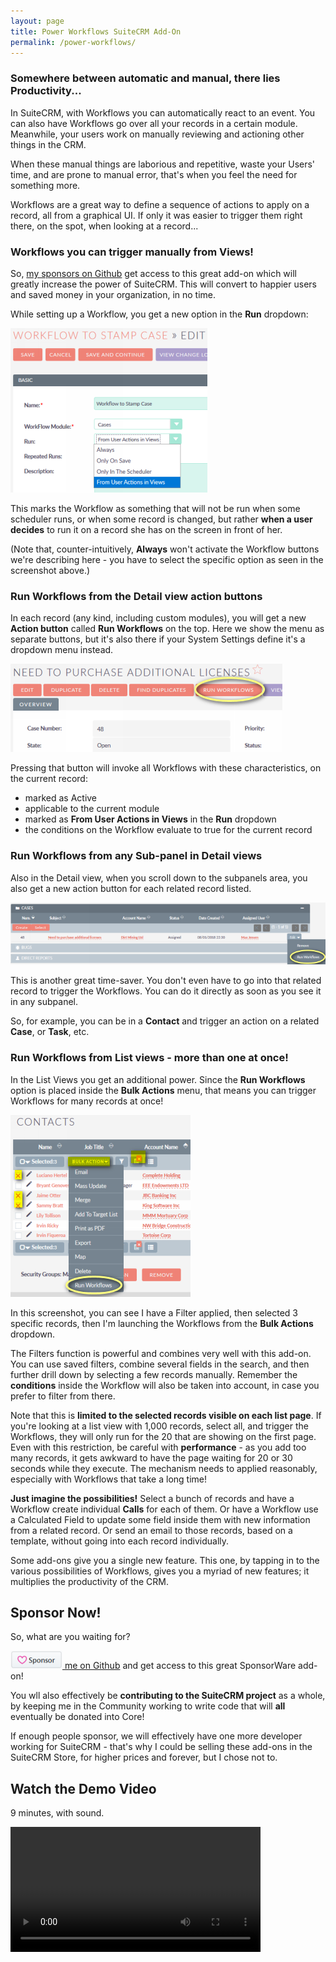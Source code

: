 ```yaml
---
layout: page
title: Power Workflows SuiteCRM Add-On
permalink: /power-workflows/
---
```


### Somewhere between automatic and manual, there lies **Productivity**...

In SuiteCRM, with Workflows you can automatically react to an event. 
You can also have Workflows go over all your records in a certain module. Meanwhile, your users 
work on manually reviewing and actioning other things in the CRM.

When these manual things are laborious and repetitive, waste your Users' time, and are prone 
to manual error, that's when you feel the need for something more.

Workflows are a great way to define a sequence of actions to apply on a record, all from 
a graphical UI. If only it was easier to trigger them right there, on the spot, when looking at
a record...

### Workflows you can trigger manually from Views!

So, [my sponsors on Github](https://github.com/sponsors/pgorod) get access to this great add-on 
which will greatly increase the power of SuiteCRM. This will convert to happier users and 
saved money in your organization, in no time.

While setting up a Workflow, you get a new option in the **Run** dropdown:

![New option in "Run" dropdown](../images/pw_dropdown.png)

This marks the Workflow as something that will not be run when some scheduler runs, 
or when some record is changed, but rather **when a user decides** to run it on a record she 
has on the screen in front of her.

(Note that, counter-intuitively, **Always** won't activate the Workflow buttons we're describing here - you 
have to select the specific option as seen in the screenshot above.)  

### Run Workflows from the Detail view action buttons

In each record (any kind, including custom modules), you will get a new **Action button** 
called **Run Workflows** on the top. Here we show the menu as separate buttons, but it's
also there if your System Settings define it's a dropdown menu instead.

![New button in Detail view Action buttons](../images/pw_detail.png)

Pressing that button will invoke all Workflows with these characteristics, on the current record:
* marked as Active
* applicable to the current module
* marked as **From User Actions in Views** in the **Run** dropdown
* the conditions on the Workflow evaluate to true for the current record

### Run Workflows from any Sub-panel in Detail views

Also in the Detail view, when you scroll down to the subpanels area, you also get a new action
button for each related record listed.  

![New button in Detail view Action buttons](../images/pw_subpanel.png)

This is another great time-saver. You don't even have to go into that related record 
to trigger the Workflows. You can do it directly as soon as you see it in any subpanel.

So, for example, you can be in a **Contact** and trigger an action on a related **Case**, 
or **Task**, etc.

### Run Workflows from List views - more than one at once!

In the List Views you get an additional power. Since the **Run Workflows** option is placed
inside the **Bulk Actions** menu, that means you can trigger Workflows for many records at once!  

![New button in Detail view Action buttons](../images/pw_listview.png)

In this screenshot, you can see I have a Filter applied, then selected 3 specific records, then I'm
launching the Workflows from the **Bulk Actions** dropdown.

The Filters function is powerful and combines very well with this add-on. You can use saved filters,
combine several fields in the search, and then further drill down by selecting a few records manually.
Remember the **conditions** inside the Workflow will also be taken into account, in case you prefer 
to filter from there.

Note that this is **limited to the selected records visible on each list page**. If you're looking at a 
list view with 1,000 records, select all, and trigger the Workflows, they will only 
run for the 20 that are showing on the first page. Even with this restriction, be careful 
with **performance** - as you add too many records, it gets awkward to have the page waiting 
for 20 or 30 seconds while they execute. The mechanism needs to applied reasonably, especially
with Workflows that take a long time!
 
**Just imagine the possibilities!** Select a bunch of records and have a Workflow create individual **Calls** 
for each of them. Or have a Workflow use a Calculated Field to update some field inside them with
new information from a related record. Or send an email to those records, based on a template, without 
going into each record individually.

Some add-ons give you a single new feature. This one, by tapping in to the various possibilities
of Workflows, gives you a myriad of new features; it multiplies the productivity of the CRM.

## Sponsor Now!

So, what are you waiting for?

[![Sponsor button](../images/sponsor_btn.png) me on Github](https://github.com/sponsors/pgorod) and get 
access to this great SponsorWare add-on!

You wll also effectively be **contributing to the SuiteCRM project** as a whole, by keeping
me in the Community working to write code that will **all** eventually be donated into Core!

If enough people sponsor, we will effectively have one more developer working for SuiteCRM - that's
why I could be selling these add-ons in the SuiteCRM Store, for higher prices and forever, but I 
chose not to.

## Watch the Demo Video

9 minutes, with sound.

<video autoplay controls width="400"> 
    <source src="/images/PowerWorkflowsAlpha.mp4" type="video/mp4">
</video>